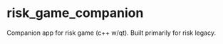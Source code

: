 risk_game_companion
===================

Companion app for risk game (c++ w/qt). Built primarily for risk legacy.
